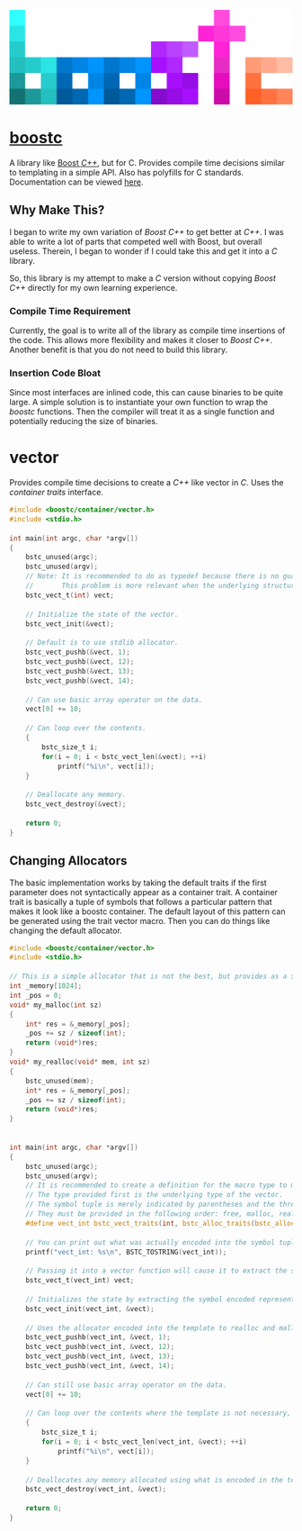 ![boostc icon](images/boostc-icon.png)

# [boostc](https://tkellehe.github.io/boostc/)
A library like [Boost _C++_](https://github.com/boostorg), but for C.
Provides compile time decisions similar to templating in a simple API.
Also has polyfills for C standards. Documentation can be viewed [here](https://tkellehe.github.io/boostc/docs/).

## Why Make This?
I began to write my own variation of _Boost C++_ to get better at _C++_.
I was able to write a lot of parts that competed well with Boost, but overall useless.
Therein, I began to wonder if I could take this and get it into a _C_ library.

So, this library is my attempt to make a _C_ version without copying _Boost C++_ directly for my own learning experience.

### Compile Time Requirement
Currently, the goal is to write all of the library as compile time insertions of the code.
This allows more flexibility and makes it closer to _Boost C++_.
Another benefit is that you do not need to build this library.

### Insertion Code Bloat
Since most interfaces are inlined code, this can cause binaries to be quite large.
A simple solution is to instantiate your own function to wrap the _boostc_ functions.
Then the compiler will treat it as a single function and potentially reducing the size of binaries.

# vector
Provides compile time decisions to create a _C++_ like vector in _C_. Uses the _container traits_ interface.

```c
#include <boostc/container/vector.h>
#include <stdio.h>

int main(int argc, char *argv[])
{
    bstc_unused(argc);
    bstc_unused(argv);
    // Note: It is recommended to do as typedef because there is no guarantee that the types will be the same.
    //       This problem is more relevant when the underlying structure is a more complex data structure.
    bstc_vect_t(int) vect;
    
    // Initialize the state of the vector.
    bstc_vect_init(&vect);
    
    // Default is to use stdlib allocator.
    bstc_vect_pushb(&vect, 1);
    bstc_vect_pushb(&vect, 12);
    bstc_vect_pushb(&vect, 13);
    bstc_vect_pushb(&vect, 14);
    
    // Can use basic array operator on the data.
    vect[0] += 10;
    
    // Can loop over the contents.
    {
        bstc_size_t i;
        for(i = 0; i < bstc_vect_len(&vect); ++i)
            printf("%i\n", vect[i]);
    }
    
    // Deallocate any memory.
    bstc_vect_destroy(&vect);
    
    return 0;
}
```

## Changing Allocators

The basic implementation works by taking the default traits if the first parameter does not syntactically appear as a container trait.
A container trait is basically a tuple of symbols that follows a particular pattern that makes it look like a boostc container.
The default layout of this pattern can be generated using the trait vector macro.
Then you can do things like changing the default allocator.

```c
#include <boostc/container/vector.h>
#include <stdio.h>

// This is a simple allocator that is not the best, but provides as a simple example.
int _memory[1024];
int _pos = 0;
void* my_malloc(int sz)
{
    int* res = &_memory[_pos];
    _pos += sz / sizeof(int);
    return (void*)res;
}
void* my_realloc(void* mem, int sz)
{
    bstc_unused(mem);
    int* res = &_memory[_pos];
    _pos += sz / sizeof(int);
    return (void*)res;
}


int main(int argc, char *argv[])
{
    bstc_unused(argc);
    bstc_unused(argv);
    // It is recommended to create a definition for the macro type to make it more readable.
    // The type provided first is the underlying type of the vector.
    // The symbol tuple is merely indicated by parentheses and the three symbols provided.
    // They must be provided in the following order: free, malloc, realloc.
    #define vect_int bstc_vect_traits(int, bstc_alloc_traits(bstc_alloc_nofree, my_malloc, my_realloc))

    // You can print out what was actually encoded into the symbol tuple:
    printf("vect_int: %s\n", BSTC_TOSTRING(vect_int));

    // Passing it into a vector function will cause it to extract the symbol representing the type.
    bstc_vect_t(vect_int) vect;
    
    // Initializes the state by extracting the symbol encoded representing the init function.
    bstc_vect_init(vect_int, &vect);
    
    // Uses the allocator encoded into the template to realloc and malloc the memory.
    bstc_vect_pushb(vect_int, &vect, 1);
    bstc_vect_pushb(vect_int, &vect, 12);
    bstc_vect_pushb(vect_int, &vect, 13);
    bstc_vect_pushb(vect_int, &vect, 14);
    
    // Can still use basic array operator on the data.
    vect[0] += 10;
    
    // Can loop over the contents where the template is not necessary, but recommended for consistency.
    {
        bstc_size_t i;
        for(i = 0; i < bstc_vect_len(vect_int, &vect); ++i)
            printf("%i\n", vect[i]);
    }
    
    // Deallocates any memory allocated using what is encoded in the template.
    bstc_vect_destroy(vect_int, &vect);
    
    return 0;
}
```
